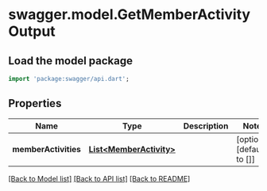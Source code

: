 # swagger.model.GetMemberActivityOutput

## Load the model package
```dart
import 'package:swagger/api.dart';
```

## Properties
Name | Type | Description | Notes
------------ | ------------- | ------------- | -------------
**memberActivities** | [**List&lt;MemberActivity&gt;**](MemberActivity.md) |  | [optional] [default to []]

[[Back to Model list]](../README.md#documentation-for-models) [[Back to API list]](../README.md#documentation-for-api-endpoints) [[Back to README]](../README.md)



